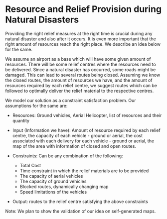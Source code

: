 # Resource and Relief Provision during Natural Disasters
Providing the right relief measures at the right time is crucial during any natural disaster and also after it occurs. It is even more important that the right amount of resources reach the right place. We describe an idea below for the same.

We assume an airport as a base which will have some given amount of resources. There will be some relief centres where the resources need to be delivered.  Since a natural disaster has occurred, some roads might be damaged. This can lead to several routes being closed. Assuming we know the closed routes, the amount of resources we have, and the amount of resources required by each relief centre, we suggest routes which can be followed to optimally deliver the relief material to the respective centres.

We model our solution as a constraint satisfaction problem. Our assumptions for the same are:

* Resources: Ground vehicles, Aerial Helicopter, list of resources and their quantity

* Input (Information we have): Amount of resource required by each relief centre, the capacity of each vehicle -  ground or aerial, the cost associated with each delivery for each vehicle - ground or aerial, the map of the area with information of closed and open routes.

* Constraints: Can be any combination of the following:
  * Total Cost
  * Time constraint in which the relief materials are to be provided
  * The capacity of aerial vehicles
  * The capacity of ground vehicles
  * Blocked routes, dynamically changing map
  * Speed limitations of the vehicles

* Output: routes to the relief centre satisfying the above constraints

Note: We plan to show the validation of our idea on self-generated maps.

